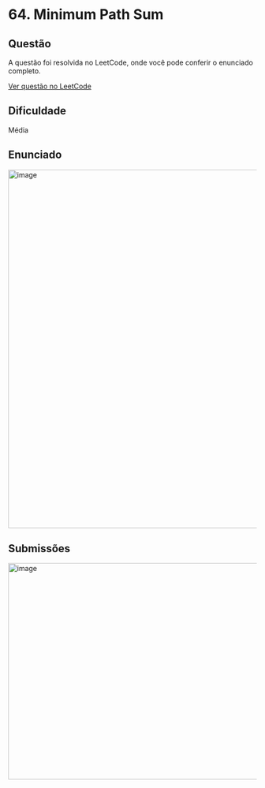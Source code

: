 # 64. Minimum Path Sum

## Questão

A questão foi resolvida no LeetCode, onde você pode conferir o enunciado completo.

[Ver questão no LeetCode](https://leetcode.com/problems/minimum-path-sum/description/)    

## Dificuldade

Média

## Enunciado

<img width="804" height="727" alt="image" src="https://github.com/user-attachments/assets/1dadee20-0525-4c21-912c-2262848ee88e" />


## Submissões

<img width="743" height="439" alt="image" src="https://github.com/user-attachments/assets/40115538-1eb8-48a2-a827-475394a048c4" />
